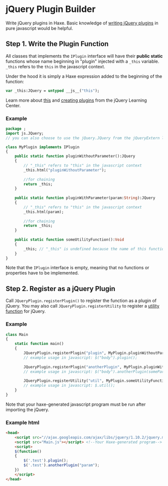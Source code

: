 jQuery Plugin Builder
=====================

Write jQuery plugins in Haxe. Basic knowledge of [writing jQuery plugins][jquery-plugin] in pure javascript would be helpful. 

## Step 1. Write the Plugin Function

All classes that implements the ```IPlugin``` interface will have their 
**public static** functions whose name beginning in "plugin" injected with a ```_this``` variable.
```_this``` refers to the ```this``` in the javascript context.

Under the hood it is simply a Haxe expression added to the beginning of the function: 
```haxe
var _this:JQuery = untyped __js__("this");
```
Learn more about [this][jquery-this] and [creating plugins][jquery-plugin] from the jQuery Learning Center.

### Example

```haxe
package ;
import js.JQuery;
// you can also choose to use the jQuery.JQuery from the jQueryExtern library

class MyPlugin implements IPlugin
{
	public static function pluginWithoutParameter():JQuery
	{
		// "_this" refers to "this" in the javascript context
		_this.html("pluginWithoutParameter");	
		
		//for chaining
		return _this;
	}
	
	public static function pluginWithParameter(param:String):JQuery
	{
		// "_this" refers to "this" in the javascript context
		_this.html(param);
		
		//for chaining
		return _this;		
	}
	
	public static function someUtilityFunction():Void
	{
		_this; // "_this" is undefined because the name of this function does not start with "plugin"	
	}
}
```
Note that the ```IPlugin``` interface is empty, meaning that no functions or properties have to be implemented.

## Step 2. Register as a jQuery Plugin

Call ```JQueryPlugin.registerPlugin()``` to register the function as a plugin of jQuery. 
You may also call ```JQueryPlugin.registerUtility``` to register a [utility function][jquery-utility] for jQuery.

### Example

```haxe
class Main
{
	static function main() 
	{
		JQueryPlugin.registerPlugin("plugin", MyPlugin.pluginWithoutParameter);
		// example usage in javascript: $("body").plugin();
		
		JQueryPlugin.registerPlugin("anotherPlugin", MyPlugin.pluginWithParameter); 
		// example usage in javascript: $("body").anotherPlugin(someParameter);
		
		JQueryPlugin.registerUtility("util", MyPlugin.someUtilityFunction); 
		// example usage in javascript: $.util();		
	}
}
```

Note that your haxe-generated javascript program must be run after importing the jQuery.

### Example html
```html
<head>	
	<script src="//ajax.googleapis.com/ajax/libs/jquery/1.10.2/jquery.min.js"></script>
	<script src="Main.js"></script> <!--Your Haxe-generated program-->
	<script>	
	$(function()
	{		
		$('.test').plugin();
		$('.test').anotherPlugin("param");
	})	
	</script>	
</head>
```

[jquery-this]: https://learn.jquery.com/javascript-101/this-keyword/
[jquery-utility]: https://learn.jquery.com/using-jquery-core/utility-methods/
[jquery-plugin]: http://learn.jquery.com/plugins/basic-plugin-creation/

